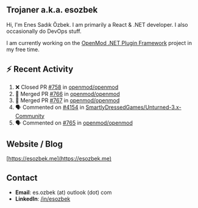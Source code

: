##  Trojaner a.k.a. esozbek
Hi, I'm Enes Sadık Özbek. I am primarily a React & .NET developer. I also occasionally do DevOps stuff.

I am currently working on the [OpenMod .NET Plugin Framework](https://github.com/openmod/openmod) project in my free time. 

## :zap: Recent Activity

<!--START_SECTION:activity-->
1. ❌ Closed PR [#758](https://github.com/openmod/openmod/pull/758) in [openmod/openmod](https://github.com/openmod/openmod)
2. 🎉 Merged PR [#766](https://github.com/openmod/openmod/pull/766) in [openmod/openmod](https://github.com/openmod/openmod)
3. 🎉 Merged PR [#767](https://github.com/openmod/openmod/pull/767) in [openmod/openmod](https://github.com/openmod/openmod)
4. 🗣 Commented on [#4154](https://github.com/SmartlyDressedGames/Unturned-3.x-Community/issues/4154#issuecomment-1765796936) in [SmartlyDressedGames/Unturned-3.x-Community](https://github.com/SmartlyDressedGames/Unturned-3.x-Community)
5. 🗣 Commented on [#765](https://github.com/openmod/openmod/issues/765#issuecomment-1765787879) in [openmod/openmod](https://github.com/openmod/openmod)
<!--END_SECTION:activity-->

## Website / Blog
[https://esozbek.me](https://esozbek.me)

## Contact
- **Email**: es.ozbek (at) outlook (dot) com
- **LinkedIn**: [/in/esozbek](https://linkedin.com/in/esozbek)
